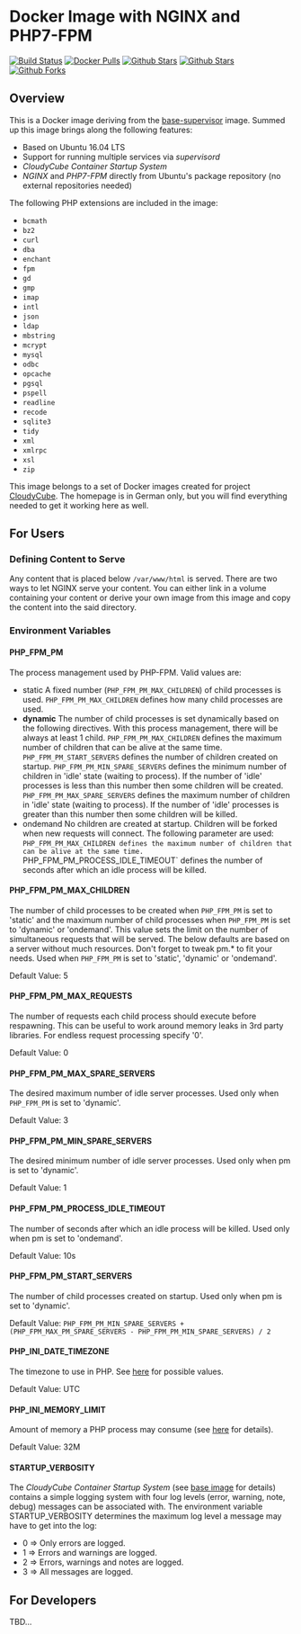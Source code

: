 # Docker Image with NGINX and PHP7-FPM

[![Build Status](https://travis-ci.org/cloudycube/docker-nginx-php7.svg?branch=master)](https://travis-ci.org/cloudycube/docker-nginx-php7) [![Docker 
Pulls](https://img.shields.io/docker/pulls/cloudycube/docker-nginx-php7.svg)](https://hub.docker.com/r/cloudycube/docker-nginx-php7) [![Github 
Stars](https://img.shields.io/github/stars/cloudycube/docker-nginx-php7.svg?label=github%20%E2%98%85)](https://github.com/cloudycube/docker-nginx-php7) [![Github 
Stars](https://img.shields.io/github/contributors/cloudycube/docker-nginx-php7.svg)](https://github.com/cloudycube/docker-nginx-php7) [![Github 
Forks](https://img.shields.io/github/forks/cloudycube/docker-nginx-php7.svg?label=github%20forks)](https://github.com/cloudycube/docker-nginx-php7)

## Overview
This is a Docker image deriving from the [base-supervisor](https://github.com/cloudycube/docker-base-supervisor) image. Summed up this image brings along the following features:
- Based on Ubuntu 16.04 LTS
- Support for running multiple services via *supervisord*
- *CloudyCube Container Startup System*
- *NGINX* and *PHP7-FPM* directly from Ubuntu's package repository (no external repositories needed)

The following PHP extensions are included in the image:
- `bcmath`
- `bz2`
- `curl`
- `dba`
- `enchant`
- `fpm`
- `gd`
- `gmp`
- `imap`
- `intl`
- `json`
- `ldap`
- `mbstring`
- `mcrypt`
- `mysql`
- `odbc`
- `opcache` 
- `pgsql`
- `pspell`
- `readline`
- `recode`
- `sqlite3`
- `tidy`
- `xml`
- `xmlrpc`
- `xsl`
- `zip`

This image belongs to a set of Docker images created for project [CloudyCube](http://www.falk-online.eu/projekte/cloudycube). The homepage is in German only, but you will find everything needed to get it working here as well.

## For Users

### Defining Content to Serve

Any content that is placed below `/var/www/html` is served. There are two ways to let NGINX serve your content. You can either link in a volume containing your content or derive your own image from this image and copy the content into the said directory.

### Environment Variables

#### PHP_FPM_PM

The process management used by PHP-FPM. Valid values are:
- static
  A fixed number (`PHP_FPM_PM_MAX_CHILDREN`) of child processes is used.
  `PHP_FPM_PM_MAX_CHILDREN` defines how many child processes are used.
- **dynamic**
  The number of child processes is set dynamically based on the following directives. With this process management, there will be always at least 1 child.
  `PHP_FPM_PM_MAX_CHILDREN` defines the maximum number of children that can be alive at the same time.
  `PHP_FPM_PM_START_SERVERS` defines the number of children created on startup.
  `PHP_FPM_PM_MIN_SPARE_SERVERS` defines the minimum number of children in 'idle' state (waiting to process). If the number of 'idle' processes is less than this number then some children will be created.
  `PHP_FPM_PM_MAX_SPARE_SERVERS` defines the maximum number of children in 'idle' state (waiting to process). If the number of 'idle' processes is greater than this number then some children will be killed.
- ondemand
  No children are created at startup. Children will be forked when new requests will connect. The following parameter are used:
  `PHP_FPM_PM_MAX_CHILDREN defines the maximum number of children that can be alive at the same time.
  `PHP_FPM_PM_PROCESS_IDLE_TIMEOUT` defines the number of seconds after which an idle process will be killed.

#### PHP_FPM_PM_MAX_CHILDREN

The number of child processes to be created when `PHP_FPM_PM` is set to 'static' and the maximum number of child processes when `PHP_FPM_PM` is set to 'dynamic' or 'ondemand'. This value sets the limit on the number of simultaneous requests that will be served. The below defaults are based on a server without much resources. Don't forget to tweak pm.* to fit your needs.
Used when `PHP_FPM_PM` is set to 'static', 'dynamic' or 'ondemand'.

Default Value: 5

#### PHP_FPM_PM_MAX_REQUESTS

The number of requests each child process should execute before respawning. This can be useful to work around memory leaks in 3rd party libraries. For endless request processing specify '0'.

Default Value: 0

#### PHP_FPM_PM_MAX_SPARE_SERVERS

The desired maximum number of idle server processes.
Used only when `PHP_FPM_PM` is set to 'dynamic'.

Default Value: 3

#### PHP_FPM_PM_MIN_SPARE_SERVERS

The desired minimum number of idle server processes.
Used only when pm is set to 'dynamic'.

Default Value: 1

#### PHP_FPM_PM_PROCESS_IDLE_TIMEOUT

The number of seconds after which an idle process will be killed.
Used only when pm is set to 'ondemand'.

Default Value: 10s

#### PHP_FPM_PM_START_SERVERS

The number of child processes created on startup.
Used only when pm is set to 'dynamic'.

Default Value: `PHP_FPM_PM_MIN_SPARE_SERVERS + (PHP_FPM_MAX_PM_SPARE_SERVERS - PHP_FPM_PM_MIN_SPARE_SERVERS) / 2`

#### PHP_INI_DATE_TIMEZONE

The timezone to use in PHP. See [here](http://php.net/manual/en/timezones.php) for possible values.

Default Value: UTC

#### PHP_INI_MEMORY_LIMIT

Amount of memory a PHP process may consume (see [here](http://php.net/manual/en/ini.core.php#ini.memory-limit) for details).

Default Value: 32M

#### STARTUP_VERBOSITY

The *CloudyCube Container Startup System* (see [base image](https://github.com/cloudycube/docker-base-supervisor) for details) contains a simple logging system with four log levels (error, warning, note, debug) messages can be associated with. The environment variable STARTUP_VERBOSITY determines the maximum log level a message may have to get into the log:

- 0 => Only errors are logged.
- 1 => Errors and warnings are logged.
- 2 => Errors, warnings and notes are logged.
- 3 => All messages are logged.

## For Developers

TBD...
